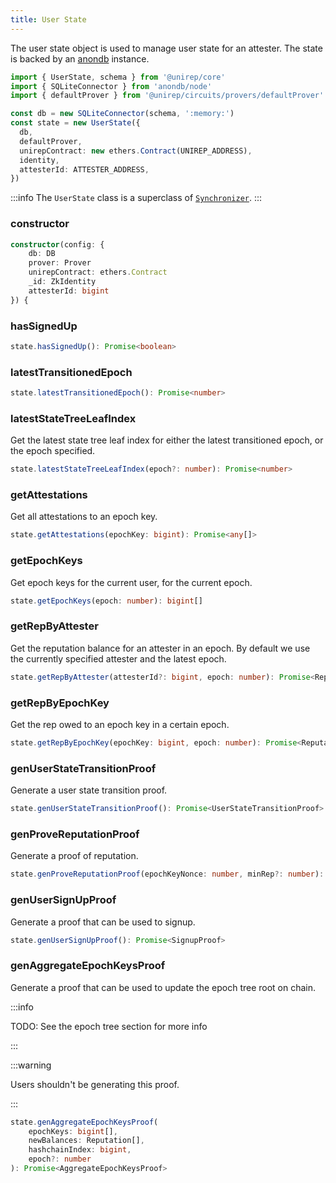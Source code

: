```yaml
---
title: User State
---
```


The user state object is used to manage user state for an attester. The state is backed by an [anondb](https://github.com/vimwitch/anondb) instance.

```ts
import { UserState, schema } from '@unirep/core'
import { SQLiteConnector } from 'anondb/node'
import { defaultProver } from '@unirep/circuits/provers/defaultProver'

const db = new SQLiteConnector(schema, ':memory:')
const state = new UserState({
  db,
  defaultProver,
  unirepContract: new ethers.Contract(UNIREP_ADDRESS),
  identity,
  attesterId: ATTESTER_ADDRESS,
})
```

:::info
The `UserState` class is a superclass of [`Synchronizer`](./synchronizer).
:::

### constructor

```ts
constructor(config: {
    db: DB
    prover: Prover
    unirepContract: ethers.Contract
    _id: ZkIdentity
    attesterId: bigint
}) {
```

### hasSignedUp

```ts
state.hasSignedUp(): Promise<boolean>
```

### latestTransitionedEpoch


```ts
state.latestTransitionedEpoch(): Promise<number>
```

### latestStateTreeLeafIndex

Get the latest state tree leaf index for either the latest transitioned epoch, or the epoch specified.

```ts
state.latestStateTreeLeafIndex(epoch?: number): Promise<number>
```

### getAttestations

Get all attestations to an epoch key.

```ts
state.getAttestations(epochKey: bigint): Promise<any[]>
```

### getEpochKeys

Get epoch keys for the current user, for the current epoch.

```ts
state.getEpochKeys(epoch: number): bigint[]
```

### getRepByAttester

Get the reputation balance for an attester in an epoch. By default we use the currently specified attester and the latest epoch.

```ts
state.getRepByAttester(attesterId?: bigint, epoch: number): Promise<Reputation>
```

### getRepByEpochKey

Get the rep owed to an epoch key in a certain epoch.

```ts
state.getRepByEpochKey(epochKey: bigint, epoch: number): Promise<Reputation>
```

### genUserStateTransitionProof

Generate a user state transition proof.

```ts
state.genUserStateTransitionProof(): Promise<UserStateTransitionProof>
```

### genProveReputationProof

Generate a proof of reputation.

```ts
state.genProveReputationProof(epochKeyNonce: number, minRep?: number): Promise<ReputationProof>
```

### genUserSignUpProof

Generate a proof that can be used to signup.

```ts
state.genUserSignUpProof(): Promise<SignupProof>
```

### genAggregateEpochKeysProof

Generate a proof that can be used to update the epoch tree root on chain.

:::info

TODO: See the epoch tree section for more info

:::

:::warning

Users shouldn't be generating this proof.

:::

```ts
state.genAggregateEpochKeysProof(
    epochKeys: bigint[],
    newBalances: Reputation[],
    hashchainIndex: bigint,
    epoch?: number
): Promise<AggregateEpochKeysProof>
```

